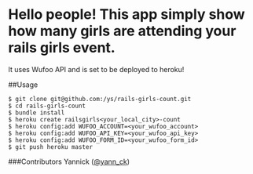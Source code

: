 
# Hello people! This app simply show how many girls are attending your rails girls event.

It uses Wufoo API and is set to be deployed to heroku!

##Usage

```
$ git clone git@github.com:/ys/rails-girls-count.git
$ cd rails-girls-count
$ bundle install
$ heroku create railsgirls<your_local_city>-count
$ heroku config:add WUFOO_ACCOUNT=<your_wufoo_account>
$ heroku config:add WUFOO_API_KEY=<your_wufoo_api_key>
$ heroku config:add WUFOO_FORM_ID=<your_wufoo_form_id>
$ git push heroku master

```

###Contributors
Yannick ([@yann_ck](http://twitter.com/yann_ck))


